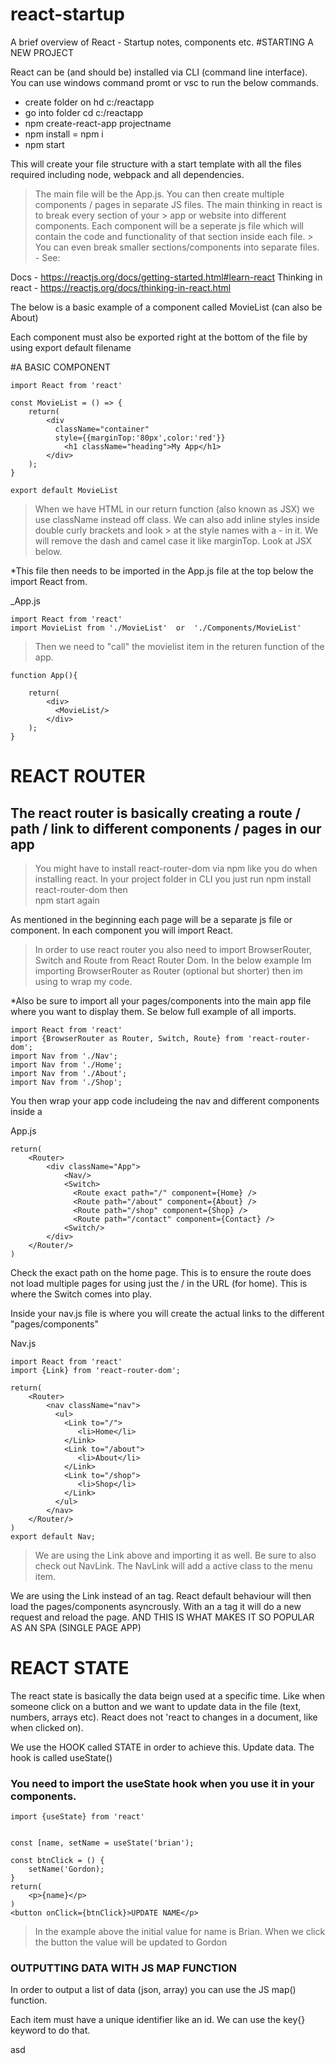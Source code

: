 # react-startup
A brief overview of React - Startup notes, components etc.
#STARTING A NEW PROJECT

React can be (and should be) installed via CLI (command line interface). You can use windows command promt or vsc to run the below commands.

* create folder on hd  c:/reactapp
* go into folder  cd  c:/reactapp
* npm create-react-app projectname
* npm install   =   npm i
* npm start

This will create your file structure with a start template with all the files required including node, webpack and all dependencies.

> The main file will be the App.js. You can then create multiple components / pages in separate JS files. The main thinking in react is to break every section of your > app or website into different components. Each component will be a seperate js file which will contain the code and functionality of that section inside each file. > You can even break smaller sections/components into separate files.  -  See:
 
Docs - https://reactjs.org/docs/getting-started.html#learn-react
Thinking in react   - https://reactjs.org/docs/thinking-in-react.html

The below is a basic example of a component called MovieList (can also be About) 

Each component must also be exported right at the bottom of the file by using 
export default filename


#A BASIC COMPONENT

    import React from 'react'

    const MovieList = () => {
	    return(
		    <div 
		      className="container"
 		      style={{marginTop:'80px',color:'red'}}
		    	<h1 className="heading">My App</h1>
		    </div>
	    );
    }

    export default MovieList

> When we have HTML in our return function (also known as JSX) we use className instead off class. We can also add inline styles inside double curly brackets and look > at the style names with a - in it. We will remove the dash and camel case it like marginTop. Look at JSX below.                


*This file then needs to be imported in the App.js file at the top below the import React from.

_App.js

    import React from 'react'
    import MovieList from './MovieList'  or  './Components/MovieList'

> Then we need to "call" the movielist item in the returen function of the app.

    function App(){

	    return(
		    <div>
		      <MovieList/>
		    </div>
	    );
    }



# REACT ROUTER

## The react router is basically creating a route / path / link to different components / pages in our app

> You might have to install react-router-dom via npm like you do when installing react. In your project folder in CLI you just run      npm install react-router-dom   then   
    npm start  again

As mentioned in the beginning each page will be a separate js file or component. In each component you will import React.

> In order to use react router you also need to import BrowserRouter, Switch and Route from React Router Dom. In the below example Im importing BrowserRouter as  Router (optional but shorter) then im using <Router/> to wrap my code. 

*Also be sure to import all your pages/components into the main app file where you want to display them. Se below full example of all imports.

	import React from 'react'
	import {BrowserRouter as Router, Switch, Route} from 'react-router-dom';
	import Nav from './Nav';
	import Nav from './Home';
	import Nav from './About';
	import Nav from './Shop';


You then wrap your app code includeing the nav and different components inside a <Router>

App.js

	return(
		<Router>
			<div className="App">
				<Nav/>
				<Switch>
				  <Route exact path="/" component={Home} />
				  <Route path="/about" component={About} />
				  <Route path="/shop" component={Shop} />
				  <Route path="/contact" component={Contact} />
				<Switch/>
			</div>
		</Router/>
	)

Check the exact path on the home page. This is to ensure the route does not load multiple pages for using just the / in the URL (for home). This is where the Switch comes into play.

Inside your nav.js file is where you will create the actual links to the different "pages/components"

Nav.js

	import React from 'react'
	import {Link} from 'react-router-dom';

	return(
		<Router>
			<nav className="nav">
			  <ul>
				<Link to="/">
				   <li>Home</li>
				</Link>
				<Link to="/about">
				   <li>About</li>
				</Link>
				<Link to="/shop">
				   <li>Shop</li>
				</Link>
			  </ul>
			</nav>
		</Router/>
	)
	export default Nav;

> We are using the Link above and importing it as well. Be sure to also check out NavLink. The NavLink will add a active class to the menu item.                                                                   

We are using the Link instead of an <a> tag. React default behaviour will then load the         pages/components asyncrously. With an a tag it will do a new request and reload the page. 
AND THIS IS WHAT MAKES IT SO POPULAR AS AN SPA (SINGLE PAGE APP) 


# REACT STATE
The react state is basically the data beign used at a specific time. Like when someone click on a button and we want to update data in the file (text, numbers, arrays etc). React does not 'react to changes in a document, like when clicked on). 

We use the HOOK called STATE in order to achieve this. Update data. The hook is called useState()

### You need to import the useState hook when you use it in your components.

	import {useState} from 'react'


	const [name, setName = useState('brian');

	const btnClick = () {
		setName('Gordon);
	}
	return(
		<p>{name}</p>
	)
	<button onClick={btnClick}>UPDATE NAME</p>

	
> In the example above the initial value for name is Brian. When we click the button the value will be updated to Gordon


### OUTPUTTING DATA WITH JS MAP FUNCTION
In order to output a list of data (json, array) you can use the JS map() function. 

Each item must have a unique identifier like an id. We can use the key{} keyword to do that.

asd

